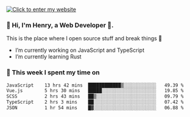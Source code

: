 [![Click to enter my website](https://github.com/zh30/zh30/assets/7930156/bb82b0df-3fb8-4136-8522-734cd2b27f6a)](https://blog.zhanghe.dev) 

### 👋 Hi, I'm Henry, a Web Developer 🚀.

This is the place where I open source stuff and break things :rofl:

- I’m currently working on JavaScript and TypeScript
- I’m currently learning Rust

### 💪 This week I spent my time on

<!--START_SECTION:waka-->

```txt
JavaScript    13 hrs 42 mins  ████████████▒░░░░░░░░░░░░   49.39 %
Vue.js        5 hrs 30 mins   █████░░░░░░░░░░░░░░░░░░░░   19.85 %
SCSS          2 hrs 43 mins   ██▒░░░░░░░░░░░░░░░░░░░░░░   09.79 %
TypeScript    2 hrs 3 mins    ██░░░░░░░░░░░░░░░░░░░░░░░   07.42 %
JSON          1 hr 54 mins    █▓░░░░░░░░░░░░░░░░░░░░░░░   06.88 %
```

<!--END_SECTION:waka-->
